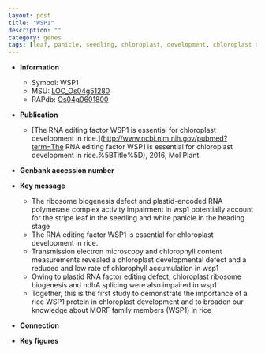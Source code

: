 ```yaml
---
layout: post
title: "WSP1"
description: ""
category: genes
tags: [leaf, panicle, seedling, chloroplast, development, chloroplast developmental, chloroplast development]
---
```


* **Information**  
    + Symbol: WSP1  
    + MSU: [LOC_Os04g51280](http://rice.plantbiology.msu.edu/cgi-bin/ORF_infopage.cgi?orf=LOC_Os04g51280)  
    + RAPdb: [Os04g0601800](http://rapdb.dna.affrc.go.jp/viewer/gbrowse_details/irgsp1?name=Os04g0601800)  

* **Publication**  
    + [The RNA editing factor WSP1 is essential for chloroplast development in rice.](http://www.ncbi.nlm.nih.gov/pubmed?term=The RNA editing factor WSP1 is essential for chloroplast development in rice.%5BTitle%5D), 2016, Mol Plant.

* **Genbank accession number**  

* **Key message**  
    + The ribosome biogenesis defect and plastid-encoded RNA polymerase complex activity impairment in wsp1 potentially account for the stripe leaf in the seedling and white panicle in the heading stage
    + The RNA editing factor WSP1 is essential for chloroplast development in rice.
    + Transmission electron microscopy and chlorophyll content measurements revealed a chloroplast developmental defect and a reduced and low rate of chlorophyll accumulation in wsp1
    + Owing to plastid RNA factor editing defect, chloroplast ribosome biogenesis and ndhA splicing were also impaired in wsp1
    + Together, this is the first study to demonstrate the importance of a rice WSP1 protein in chloroplast development and to broaden our knowledge about MORF family members (WSP1) in rice

* **Connection**  

* **Key figures**  


